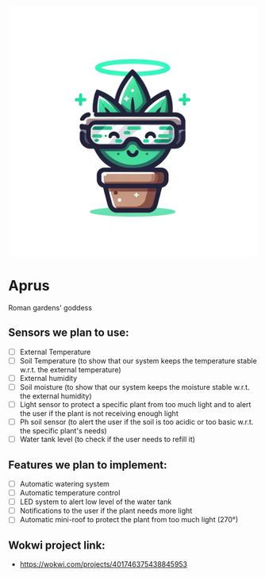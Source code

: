 ![Aprus](aprus.png)

# Aprus
Roman gardens' goddess

## Sensors we plan to use:
- [ ] External Temperature
- [ ] Soil Temperature (to show that our system keeps the temperature stable w.r.t. the external temperature)
- [ ] External humidity
- [ ] Soil moisture (to show that our system keeps the moisture stable w.r.t. the external humidity)
- [ ] Light sensor to protect a specific plant from too much light and to alert the user if the plant is not receiving enough light
- [ ] Ph soil sensor (to alert the user if the soil is too acidic or too basic w.r.t. the specific plant's needs)
- [ ] Water tank level (to check if the user needs to refill it)

## Features we plan to implement:
- [ ] Automatic watering system
- [ ] Automatic temperature control
- [ ] LED system to alert low level of the water tank
- [ ] Notifications to the user if the plant needs more light
- [ ] Automatic mini-roof to protect the plant from too much light (270°)

## Wokwi project link:
- https://wokwi.com/projects/401746375438845953

